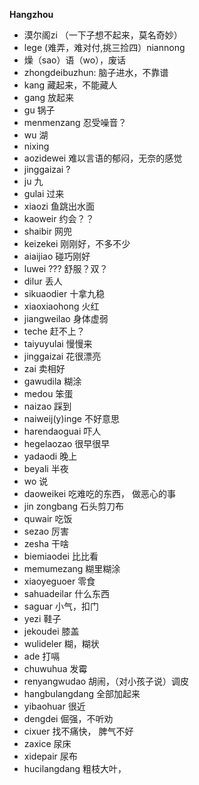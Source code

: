 **Hangzhou**    

* 漠尔阁zi （一下子想不起来，莫名奇妙）
* lege (难弄，难对付,挑三捡四）niannong
* 燥（sao）语（wo），废话
* zhongdeibuzhun: 脑子进水，不靠谱
* kang 藏起来，不能藏人
* gang 放起来
* gu 锅子
* menmenzang 忍受噪音？
* wu 湖
* nixing 
* aozidewei 难以言语的郁闷，无奈的感觉
* jinggaizai ?
* ju 九
* gulai 过来
* xiaozi 鱼跳出水面
* kaoweir 约会？？
* shaibir 网兜
* keizekei 刚刚好，不多不少 
* aiaijiao 碰巧刚好 
* luwei ??? 舒服？双？
* dilur 丢人
* sikuaodier 十拿九稳
* xiaoxiaohong  火红
* jiangweilao 身体虚弱
*  teche 赶不上？
*  taiyuyulai 慢慢来
*  jinggaizai 花很漂亮
*  zai 卖相好
*  gawudila 糊涂
*  medou 笨蛋
*  naizao 踩到
*  naiweij(y)inge 不好意思 
*  harendaoguai 吓人
*  hegelaozao 很早很早
*  yadaodi 晚上
*  beyali 半夜
*  wo 说
*  daoweikei 吃难吃的东西， 做恶心的事
*  jin zongbang 石头剪刀布
*  quwair 吃饭
*  sezao 厉害
*  zesha 干啥 
*  biemiaodei 比比看
*  memumezang  糊里糊涂
*  xiaoyeguoer 零食
*  sahuadeilar 什么东西
*  saguar 小气，扣门
*  yezi  鞋子
*  jekoudei 膝盖
*  wulideler 糊，糊状
*  ade 打嗝
*  chuwuhua 发霉
*  renyangwudao  胡闹，（对小孩子说）调皮 
*  hangbulangdang 全部加起来
*  yibaohuar 很近
*  dengdei 倔强，不听劝
*  cixuer 找不痛快， 脾气不好
*  zaxice 尿床
*  xidepair 尿布
*  hucilangdang 粗枝大叶，

